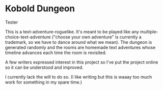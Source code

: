 # Kobold Dungeon
 
Tester

This is a text-adventure-roguelike. It's meant to be played like any multiple-choice-text-adventure ("choose your own adventure" is currently a trademark, so we have to dance around what we mean). The dungeon is generated randomly and the rooms are homemade text adventures whose timeline advances each time the room is revisited.

A few writers expressed interest in this project so I've put the project online so it can be understood and improved.

I currently lack the will to do so. (I like writing but this is waaay too much work for something in my spare time.)